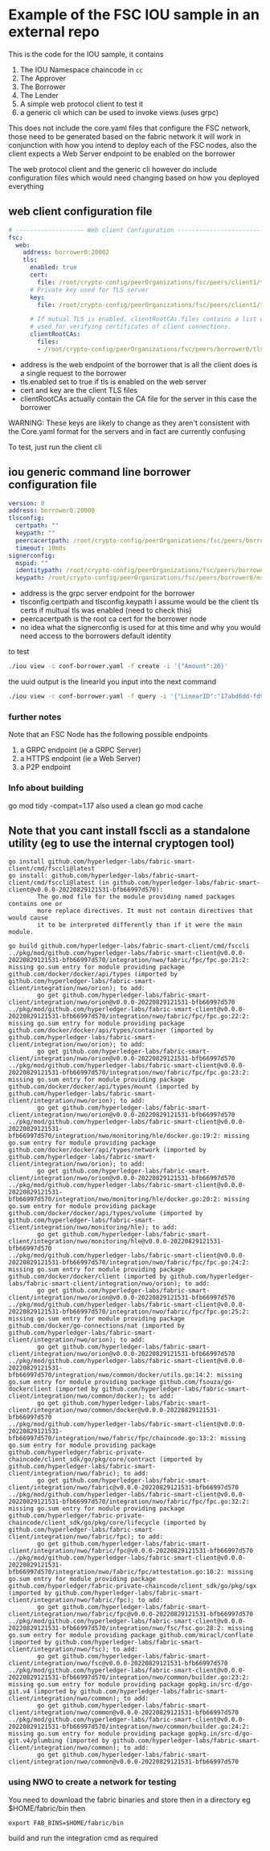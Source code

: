# Example of the FSC IOU sample in an external repo
This is the code for the IOU sample, it contains
1. The IOU Namespace chaincode in `cc`
2. The Approver
3. The Borrower
4. The Lender
5. A simple web protocol client to test it 
6. a generic cli which can be used to invoke views (uses grpc)

This does not include the core.yaml files that configure the FSC network, those need to be generated based on the fabric network it will work in conjunction with how you intend to deploy each of the FSC nodes, also the client expects a Web Server endpoint to be enabled on the borrower

The web protocol client and the generic cli however do include configuration files which would need changing based on how you deployed everything


## web client configuration file
```yaml
# ------------------- Web client Configuration -------------------------
fsc:
  web:
    address: borrower0:20002
    tls:
      enabled: true
      cert:
        file: /root/crypto-config/peerOrganizations/fsc/peers/client1/tls/server.crt
      # Private key used for TLS server
      key:
        file: /root/crypto-config/peerOrganizations/fsc/peers/client1/tls/server.key

      # If mutual TLS is enabled, clientRootCAs.files contains a list of additional root certificates
      # used for verifying certificates of client connections.
      clientRootCAs:
        files:
        - /root/crypto-config/peerOrganizations/fsc/peers/borrower0/tls/ca.crt
```

- address is the web endpoint of the borrower that is all the client does is a single request to the borrower
- tls.enabled set to true if tls is enabled on the web server
- cert and key are the client TLS files
- clientRootCAs actually contain the CA file for the server in this case the borrower

WARNING: These keys are likely to change as they aren't consistent with the Core.yaml format for the servers and in fact are currently confusing

To test, just run the client cli

## iou generic command line borrower configuration file

```yaml
version: 0
address: borrower0:20000
tlsconfig:
  certpath: ""
  keypath: ""
  peercacertpath: /root/crypto-config/peerOrganizations/fsc/peers/borrower0/tls/ca.crt
  timeout: 10m0s
signerconfig:
  mspid: ""
  identitypath: /root/crypto-config/peerOrganizations/fsc/peers/borrower0/msp/signcerts/borrower0-cert.pem
  keypath: /root/crypto-config/peerOrganizations/fsc/peers/borrower0/msp/keystore/priv_sk
```

- address is the grpc server endpoint for the borrower
- tlsconfig.certpath and tlsconfig.keypath I assume would be the client tls certs if multual tls was enabled (need to check this)
- peercacertpath is the root ca cert for the borrower node
- no idea what the signerconfig is used for at this time and why you would need access to the borrowers default identity

to test 

```bash
./iou view -c conf-borrower.yaml -f create -i '{"Amount":20}'
```

the uuid output is the linearId you input into the next command

```bash
./iou view -c conf-borrower.yaml -f query -i '{"LinearID":"17abd6dd-fd92-48d6-b2d9-e6f954d194f0"}'
```

### further notes
Note that an FSC Node has the following possible endpoints
1. a GRPC endpoint (ie a GRPC Server)
2. a HTTPS endpoint (ie a Web Server)
3. a P2P endpoint

### Info about building
go mod tidy -compat=1.17
also used a clean go mod cache

## Note that you cant install fsccli as a standalone utility (eg to use the internal cryptogen tool)
```
go install github.com/hyperledger-labs/fabric-smart-client/cmd/fsccli@latest
go install: github.com/hyperledger-labs/fabric-smart-client/cmd/fsccli@latest (in github.com/hyperledger-labs/fabric-smart-client@v0.0.0-20220829121531-bfb66997d570):
        The go.mod file for the module providing named packages contains one or
        more replace directives. It must not contain directives that would cause
        it to be interpreted differently than if it were the main module.

go build github.com/hyperledger-labs/fabric-smart-client/cmd/fsccli
../pkg/mod/github.com/hyperledger-labs/fabric-smart-client@v0.0.0-20220829121531-bfb66997d570/integration/nwo/fabric/fpc/fpc.go:21:2: missing go.sum entry for module providing package github.com/docker/docker/api/types (imported by github.com/hyperledger-labs/fabric-smart-client/integration/nwo/orion); to add:
        go get github.com/hyperledger-labs/fabric-smart-client/integration/nwo/orion@v0.0.0-20220829121531-bfb66997d570
../pkg/mod/github.com/hyperledger-labs/fabric-smart-client@v0.0.0-20220829121531-bfb66997d570/integration/nwo/fabric/fpc/fpc.go:22:2: missing go.sum entry for module providing package github.com/docker/docker/api/types/container (imported by github.com/hyperledger-labs/fabric-smart-client/integration/nwo/orion); to add:
        go get github.com/hyperledger-labs/fabric-smart-client/integration/nwo/orion@v0.0.0-20220829121531-bfb66997d570
../pkg/mod/github.com/hyperledger-labs/fabric-smart-client@v0.0.0-20220829121531-bfb66997d570/integration/nwo/fabric/fpc/fpc.go:23:2: missing go.sum entry for module providing package github.com/docker/docker/api/types/mount (imported by github.com/hyperledger-labs/fabric-smart-client/integration/nwo/orion); to add:
        go get github.com/hyperledger-labs/fabric-smart-client/integration/nwo/orion@v0.0.0-20220829121531-bfb66997d570
../pkg/mod/github.com/hyperledger-labs/fabric-smart-client@v0.0.0-20220829121531-bfb66997d570/integration/nwo/monitoring/hle/docker.go:19:2: missing go.sum entry for module providing package github.com/docker/docker/api/types/network (imported by github.com/hyperledger-labs/fabric-smart-client/integration/nwo/orion); to add:
        go get github.com/hyperledger-labs/fabric-smart-client/integration/nwo/orion@v0.0.0-20220829121531-bfb66997d570
../pkg/mod/github.com/hyperledger-labs/fabric-smart-client@v0.0.0-20220829121531-bfb66997d570/integration/nwo/monitoring/hle/docker.go:20:2: missing go.sum entry for module providing package github.com/docker/docker/api/types/volume (imported by github.com/hyperledger-labs/fabric-smart-client/integration/nwo/monitoring/hle); to add:
        go get github.com/hyperledger-labs/fabric-smart-client/integration/nwo/monitoring/hle@v0.0.0-20220829121531-bfb66997d570
../pkg/mod/github.com/hyperledger-labs/fabric-smart-client@v0.0.0-20220829121531-bfb66997d570/integration/nwo/fabric/fpc/fpc.go:24:2: missing go.sum entry for module providing package github.com/docker/docker/client (imported by github.com/hyperledger-labs/fabric-smart-client/integration/nwo/orion); to add:
        go get github.com/hyperledger-labs/fabric-smart-client/integration/nwo/orion@v0.0.0-20220829121531-bfb66997d570
../pkg/mod/github.com/hyperledger-labs/fabric-smart-client@v0.0.0-20220829121531-bfb66997d570/integration/nwo/fabric/fpc/fpc.go:25:2: missing go.sum entry for module providing package github.com/docker/go-connections/nat (imported by github.com/hyperledger-labs/fabric-smart-client/integration/nwo/orion); to add:
        go get github.com/hyperledger-labs/fabric-smart-client/integration/nwo/orion@v0.0.0-20220829121531-bfb66997d570
../pkg/mod/github.com/hyperledger-labs/fabric-smart-client@v0.0.0-20220829121531-bfb66997d570/integration/nwo/common/docker/utils.go:14:2: missing go.sum entry for module providing package github.com/fsouza/go-dockerclient (imported by github.com/hyperledger-labs/fabric-smart-client/integration/nwo/common/docker); to add:
        go get github.com/hyperledger-labs/fabric-smart-client/integration/nwo/common/docker@v0.0.0-20220829121531-bfb66997d570
../pkg/mod/github.com/hyperledger-labs/fabric-smart-client@v0.0.0-20220829121531-bfb66997d570/integration/nwo/fabric/fpc/chaincode.go:13:2: missing go.sum entry for module providing package github.com/hyperledger/fabric-private-chaincode/client_sdk/go/pkg/core/contract (imported by github.com/hyperledger-labs/fabric-smart-client/integration/nwo/fabric); to add:
        go get github.com/hyperledger-labs/fabric-smart-client/integration/nwo/fabric@v0.0.0-20220829121531-bfb66997d570
../pkg/mod/github.com/hyperledger-labs/fabric-smart-client@v0.0.0-20220829121531-bfb66997d570/integration/nwo/fabric/fpc/fpc.go:32:2: missing go.sum entry for module providing package github.com/hyperledger/fabric-private-chaincode/client_sdk/go/pkg/core/lifecycle (imported by github.com/hyperledger-labs/fabric-smart-client/integration/nwo/fabric/fpc); to add:
        go get github.com/hyperledger-labs/fabric-smart-client/integration/nwo/fabric/fpc@v0.0.0-20220829121531-bfb66997d570
../pkg/mod/github.com/hyperledger-labs/fabric-smart-client@v0.0.0-20220829121531-bfb66997d570/integration/nwo/fabric/fpc/attestation.go:10:2: missing go.sum entry for module providing package github.com/hyperledger/fabric-private-chaincode/client_sdk/go/pkg/sgx (imported by github.com/hyperledger-labs/fabric-smart-client/integration/nwo/fabric/fpc); to add:
        go get github.com/hyperledger-labs/fabric-smart-client/integration/nwo/fabric/fpc@v0.0.0-20220829121531-bfb66997d570
../pkg/mod/github.com/hyperledger-labs/fabric-smart-client@v0.0.0-20220829121531-bfb66997d570/integration/nwo/fsc/fsc.go:28:2: missing go.sum entry for module providing package github.com/miracl/conflate (imported by github.com/hyperledger-labs/fabric-smart-client/integration/nwo/fsc); to add:
        go get github.com/hyperledger-labs/fabric-smart-client/integration/nwo/fsc@v0.0.0-20220829121531-bfb66997d570
../pkg/mod/github.com/hyperledger-labs/fabric-smart-client@v0.0.0-20220829121531-bfb66997d570/integration/nwo/common/builder.go:23:2: missing go.sum entry for module providing package gopkg.in/src-d/go-git.v4 (imported by github.com/hyperledger-labs/fabric-smart-client/integration/nwo/common); to add:
        go get github.com/hyperledger-labs/fabric-smart-client/integration/nwo/common@v0.0.0-20220829121531-bfb66997d570
../pkg/mod/github.com/hyperledger-labs/fabric-smart-client@v0.0.0-20220829121531-bfb66997d570/integration/nwo/common/builder.go:24:2: missing go.sum entry for module providing package gopkg.in/src-d/go-git.v4/plumbing (imported by github.com/hyperledger-labs/fabric-smart-client/integration/nwo/common); to add:
        go get github.com/hyperledger-labs/fabric-smart-client/integration/nwo/common@v0.0.0-20220829121531-bfb66997d570
```


### using NWO to create a network for testing

You need to download the fabric binaries and store then in a directory eg $HOME/fabric/bin then

```shell
export FAB_BINS=$HOME/fabric/bin
```

build and run the integration cmd as required